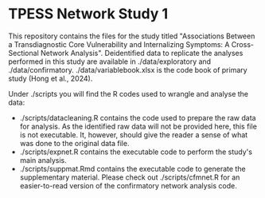# TPESS Network Study 1
This repository contains the files for the study titled "Associations Between a Transdiagnostic Core Vulnerability and Internalizing Symptoms: A Cross-Sectional Network Analysis". Deidentified data to replicate the analyses performed in this study are available in ./data/exploratory and ./data/confirmatory. ./data/variablebook.xlsx is the code book of primary study (Hong et al., 2024).

Under ./scripts you will find the R codes used to wrangle and analyse the data:
- ./scripts/datacleaning.R contains the code used to prepare the raw data for analysis. As the identified raw data will not be provided here, this file is not executable. It, however, should give the reader a sense of what was done to the original data file.
- ./scripts/expnet.R contains the executable code to perform the study's main analysis.
- ./scripts/suppmat.Rmd contains the executable code to generate the supplementary material. Please check out ./scripts/cfmnet.R for an easier-to-read version of the confirmatory network analysis code.